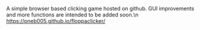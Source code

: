 A simple browser based clicking game hosted on github.
GUI improvements and more functions are intended to be added soon.\n
https://pneb005.github.io/floppaclicker/ 
